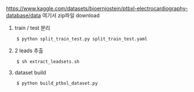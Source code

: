 https://www.kaggle.com/datasets/bjoernjostein/ptbxl-electrocardiography-database/data
여기서 zip파일 download

1. train / test 분리
```
    $ python split_train_test.py split_train_test.yaml
```

2. 2 leads 추출
```
    $ sh extract_leadsets.sh
```

3. dataset build
```
    $ python build_ptbxl_dataset.py
```